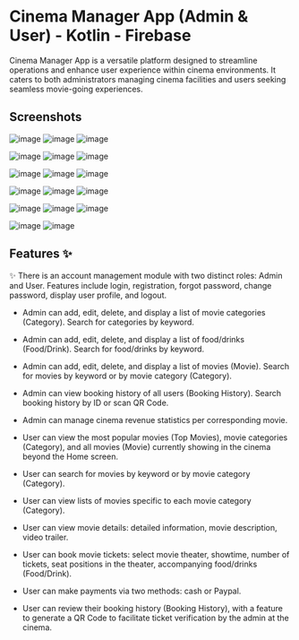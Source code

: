 ﻿# Cinema Manager App (Admin & User) - Kotlin - Firebase
Cinema Manager App is a versatile platform designed to streamline operations and enhance user experience within cinema environments. It caters to both administrators managing cinema facilities and users seeking seamless movie-going experiences.

## Screenshots

![image](https://github.com/nghiakma/CinemaApp-Kotlin-Firebase/assets/98259551/af5b4e2e-d13c-4364-a38f-05edbfe4ec4e)
![image](https://github.com/nghiakma/CinemaApp-Kotlin-Firebase/assets/98259551/3165f38f-5c6f-4bcf-905d-17c40d6a42d1)
![image](https://github.com/nghiakma/CinemaApp-Kotlin-Firebase/assets/98259551/7207edc3-3755-4071-81c0-904fd094b9ff)

![image](https://github.com/nghiakma/CinemaApp-Kotlin-Firebase/assets/98259551/6d37becf-1a25-4692-afb6-ad8eb8599610)
![image](https://github.com/nghiakma/CinemaApp-Kotlin-Firebase/assets/98259551/33928dd5-e4cc-4ef9-9d1d-f42950a742ad)
![image](https://github.com/nghiakma/CinemaApp-Kotlin-Firebase/assets/98259551/c8da456b-dba8-46f5-bd37-4f37532cc260)

![image](https://github.com/nghiakma/CinemaApp-Kotlin-Firebase/assets/98259551/e0ba0ad4-24d9-4e17-92f8-674d363cb36e)
![image](https://github.com/nghiakma/CinemaApp-Kotlin-Firebase/assets/98259551/6eb343d4-b2f9-4c3d-b532-cb6ced43d26d)
![image](https://github.com/nghiakma/CinemaApp-Kotlin-Firebase/assets/98259551/5d31cf48-6784-4443-b5c7-289feec4fb61)

![image](https://github.com/nghiakma/CinemaApp-Kotlin-Firebase/assets/98259551/f8747ba6-d57a-4d82-a23e-5353110f25c5)
![image](https://github.com/nghiakma/CinemaApp-Kotlin-Firebase/assets/98259551/c460a350-a455-467e-88c6-48983242635d)
![image](https://github.com/nghiakma/CinemaApp-Kotlin-Firebase/assets/98259551/e1c589a3-6f59-4791-a747-238708aa242d)

![image](https://github.com/nghiakma/CinemaApp-Kotlin-Firebase/assets/98259551/fb1425a4-9d74-43fd-b622-3d7fd121fb27)
![image](https://github.com/nghiakma/CinemaApp-Kotlin-Firebase/assets/98259551/53ca12b3-cfda-4f1c-830b-5dc38a9f6d1c)
![image](https://github.com/nghiakma/CinemaApp-Kotlin-Firebase/assets/98259551/7ee8f4d3-a6ca-4ca1-86b7-38b6cc229bd8)

![image](https://github.com/nghiakma/CinemaApp-Kotlin-Firebase/assets/98259551/d281924a-e256-4092-aac4-193ac656e73b)
![image](https://github.com/nghiakma/CinemaApp-Kotlin-Firebase/assets/98259551/d2abb628-98e4-497f-80b7-5ca425b68baa)

## Features ✨️

✨️ There is an account management module with two distinct roles: Admin and User. Features include login, registration, forgot password, change password, display user profile, and logout.

- Admin can add, edit, delete, and display a list of movie categories (Category). Search for categories by keyword.

- Admin can add, edit, delete, and display a list of food/drinks (Food/Drink). Search for food/drinks by keyword.

- Admin can add, edit, delete, and display a list of movies (Movie). Search for movies by keyword or by movie category (Category).

- Admin can view booking history of all users (Booking History). Search booking history by ID or scan QR Code.

- Admin can manage cinema revenue statistics per corresponding movie.

- User can view the most popular movies (Top Movies), movie categories (Category), and all movies (Movie) currently showing in the cinema beyond the Home screen.

- User can search for movies by keyword or by movie category (Category).

- User can view lists of movies specific to each movie category (Category).

- User can view movie details: detailed information, movie description, video trailer.

- User can book movie tickets: select movie theater, showtime, number of tickets, seat positions in the theater, accompanying food/drinks (Food/Drink).

- User can make payments via two methods: cash or Paypal.

- User can review their booking history (Booking History), with a feature to generate a QR Code to facilitate ticket verification by the admin at the cinema.
